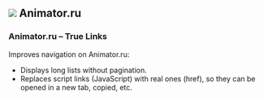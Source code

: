 ## ![](https://icons.duckduckgo.com/ip3/animator.ru.ico) Animator.ru

### Animator.ru – True Links

Improves navigation on Animator.ru:

* Displays long lists without pagination.
* Replaces script links (JavaScript) with real ones (href), so they can be opened in a new tab, copied, etc.
